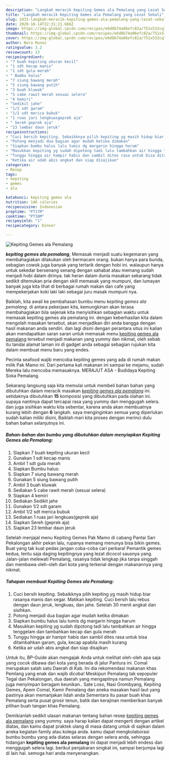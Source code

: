 ```yaml
---
description: "Langkah meracik Kepiting Gemes ala Pemalang yang Lezat Sekali"
title: "Langkah meracik Kepiting Gemes ala Pemalang yang Lezat Sekali"
slug: 2433-langkah-meracik-kepiting-gemes-ala-pemalang-yang-lezat-sekali
date: 2020-10-14T22:31:21.666Z
image: https://img-global.cpcdn.com/recipes/e6d8b74a06efc82a/751x532cq70/kepiting-gemes-ala-pemalang-foto-resep-utama.jpg
thumbnail: https://img-global.cpcdn.com/recipes/e6d8b74a06efc82a/751x532cq70/kepiting-gemes-ala-pemalang-foto-resep-utama.jpg
cover: https://img-global.cpcdn.com/recipes/e6d8b74a06efc82a/751x532cq70/kepiting-gemes-ala-pemalang-foto-resep-utama.jpg
author: Nora Munoz
ratingvalue: 3.2
reviewcount: 13
recipeingredient:
- "7 buah kepiting ukuran kecil"
- "1 sdt kecap manis"
- "1 sdt gula merah"
- " Bumbu halus"
- "7 siung bawang merah"
- "5 siung bawang putih"
- "3 buah kluwak"
- "5 cabe rawit merah sesuai selera"
- "4 kemiri"
- "Sedikit jahe"
- "1/2 sdt garam"
- "1/2 sdt merica bubuk"
- "1 ruas jari lengkuasgeprek aja"
- " Sereh geprek aja"
- "23 lembar daun jeruk"
recipeinstructions:
- "Cuci bersih kepiting. Sebaikknya pilih kepiting yg masih hidup biar rasanya manis dan segar. Matikan kepiting. Cuci bersih lalu rebus dengan daun jeruk, lengkuas, dan jahe. Setelah 30 menit angkat dan sisihkan."
- "Potong menjadi dua bagian agar mudah ketika dimakan"
- "Siapkan bumbu halus lalu tumis dg margarin hingga harum"
- "Masukkan kepiting yg sudah dipotong tadi lalu tambahkan air hingga tenggelam dan tambahkan kecap dan gula merah"
- "Tunggu hingga air hampir habis dan sambil dites rasa untuk bisa ditambahkan garam, gula, kecap apabila masih kurang"
- "Ketika air udah abis angkat dan siap disajikan"
categories:
- Resep
tags:
- kepiting
- gemes
- ala

katakunci: kepiting gemes ala 
nutrition: 146 calories
recipecuisine: Indonesian
preptime: "PT17M"
cooktime: "PT38M"
recipeyield: "1"
recipecategory: Dinner

---
```



![Kepiting Gemes ala Pemalang](https://img-global.cpcdn.com/recipes/e6d8b74a06efc82a/751x532cq70/kepiting-gemes-ala-pemalang-foto-resep-utama.jpg)

<b><i>kepiting gemes ala pemalang</i></b>, Memasak menjadi suatu kegemaran yang membahagiakan dilakukan oleh bermacam orang. bukan hanya para bunda, sebagian cowok juga banyak yang tertarik dengan hobi ini. walaupun hanya untuk sekedar bersenang senang dengan sahabat atau memang sudah menjadi hobi dalam dirinya. tak heran dalam dunia masakan sekarang tidak sedikit ditemukan pria dengan skill memasak yang mumpuni, dan lumayan banyak juga kita lihat di berbagai rumah makan dan cafe yang mempekerjakan koki laki laki sebagai juru masak mumpuni nya.

Baiklah, kita awali ke pembahasan bumbu menu <i>kepiting gemes ala pemalang</i>. di antara pekerjaan kita, kemungkinan akan terasa membahagiakan bila sejenak kita menyisihkan sebagian waktu untuk memasak kepiting gemes ala pemalang ini. dengan keberhasilan kita dalam mengolah masakan tersebut, akan menjadikan diri anda bangga dengan hasil makanan anda sendiri. dan lagi disini dengan perantara situs ini kalian akan mendapatkan saran saran untuk memasak menu <u>kepiting gemes ala pemalang</u> tersebut menjadi makanan yang yummy dan nikmat, oleh sebab itu tandai alamat laman ini di gadget anda sebagai sebagian rujukan kita dalam membuat menu baru yang endes.

Pecinta seafood wajib mencoba kepiting gemes yang ada di rumah makan milik Pak Mamo ini. Dari pertama kali makanan ini sampai ke mejamu, sudah Mereka lalu mencoba memasaknya. MERAJUT ASA - Budidaya Kepiting Soka Pemalang.


Sekarang langsung saja kita memulai untuk membeli bahan bahan yang dibutuhkan dalam meracik masakan <u><i>kepiting gemes ala pemalang</i></u> ini. setidaknya dibutuhkan <b>15</b> komposisi yang dibutuhkan pada olahan ini. supaya nantinya dapat tercapai rasa yang yummy dan menggugah selera. dan juga sisihkan waktu kita sebentar, karena anda akan membuatnya kurang lebih dengan <b>6</b> langkah. saya menginginkan semua yang diperlukan sudah kalian miliki disini, Baiklah mari kita proses dengan merinci dulu bahan bahan selanjutnya ini.

<!--inarticleads1-->

##### Bahan-bahan dan bumbu yang dibutuhkan dalam menyiapkan Kepiting Gemes ala Pemalang:

1. Siapkan 7 buah kepiting ukuran kecil
1. Gunakan 1 sdt kecap manis
1. Ambil 1 sdt gula merah
1. Siapkan  Bumbu halus:
1. Siapkan 7 siung bawang merah
1. Gunakan 5 siung bawang putih
1. Ambil 3 buah kluwak
1. Sediakan 5 cabe rawit merah (sesuai selera)
1. Siapkan 4 kemiri
1. Sediakan Sedikit jahe
1. Gunakan 1/2 sdt garam
1. Ambil 1/2 sdt merica bubuk
1. Sediakan 1 ruas jari lengkuas(geprek aja)
1. Siapkan  Sereh (geprek aja)
1. Siapkan 23 lembar daun jeruk


Setelah menjajal menu Kepiting Gemes Pak Mamo di cabang Pantai Sari Pekalongan akhir pekan lalu, rupanya memang menunya bisa bikin gemes. Buat yang tak kuat pedas jangan coba-coba cari perkara! Pemantik gemes kedua, tentu saja daging kepitingnya yang lezat dicocol sausnya yang. Jalan-jalan melewati Pemalang, rasanya tidak lengkap jika tanpa singgah dan membawa oleh-oleh dari kota yang terkenal dengan makanannya yang nikmat. 

<!--inarticleads2-->

##### Tahapan membuat Kepiting Gemes ala Pemalang:

1. Cuci bersih kepiting. Sebaikknya pilih kepiting yg masih hidup biar rasanya manis dan segar. Matikan kepiting. Cuci bersih lalu rebus dengan daun jeruk, lengkuas, dan jahe. Setelah 30 menit angkat dan sisihkan.
1. Potong menjadi dua bagian agar mudah ketika dimakan
1. Siapkan bumbu halus lalu tumis dg margarin hingga harum
1. Masukkan kepiting yg sudah dipotong tadi lalu tambahkan air hingga tenggelam dan tambahkan kecap dan gula merah
1. Tunggu hingga air hampir habis dan sambil dites rasa untuk bisa ditambahkan garam, gula, kecap apabila masih kurang
1. Ketika air udah abis angkat dan siap disajikan


Untuk itu, BP-Guide akan mengajak Anda untuk melihat oleh-oleh apa saja yang cocok dibawa dari kota yang berada di jalur Pantura ini. Comal merupakan salah satu Daerah di Kab. Ini dia rekomendasi makanan khas Pemlang yang enak dan wajib dicoba! Meskipun Pemalang tak sepopuler Tegal dan Pekalongan, dua daerah yang mengapitnya namun Pemalang juga menyimpan beragam keunikan.. Sate Loso, Nasi Grombyang, Kepiting Gemes, Apem Comal, Kamir Pemalang dan aneka masakan hasil laut yang pastinya akan memanjakan lidah anda Sementara itu pasar buah khas Pemalang serta pusat grosir tenun, batik dan kerajinan memberikan banyak pilihan buah tangan khas Pemalang. 

Demikianlah sedikit ulasan makanan tentang bahan resep <u>kepiting gemes ala pemalang</u> yang yummy. saya harap kalian dapat mengerti dengan artikel diatas, dan kamu dapat praktek ulang di masa datang untuk di sajikan dalam aneka kegiatan family atau kolega anda. kamu dapat mengkolaborasi bumbu bumbu yang ada diatas selaras dengan selera anda, sehingga hidangan <b>kepiting gemes ala pemalang</b> ini dapat menjadi lebih endess dan menggugah selera lagi. berikut penjabaran singkat ini, sampai berjumpa lagi di lain hal. semoga hari anda menyenangkan.
